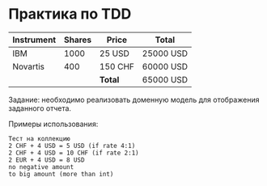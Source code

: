 # Практика по TDD

| **Instrument** | **Shares** | **Price** | **Total** |
|----------------|------------|-----------|-----------|
| IBM            | 1000       | 25 USD    | 25000 USD |
| Novartis       | 400        | 150 CHF   | 60000 USD |
|                |            | **Total** | 65000 USD |

Задание: необходимо реализовать доменную модель для отображения заданного отчета.

Примеры использования:
```
Тест на коллекцию
2 CHF + 4 USD = 5 USD (if rate 4:1)
2 CHF + 4 USD = 10 CHF (if rate 2:1)
2 EUR + 4 USD = 8 USD
no negative amount
to big amount (more than int)
```
